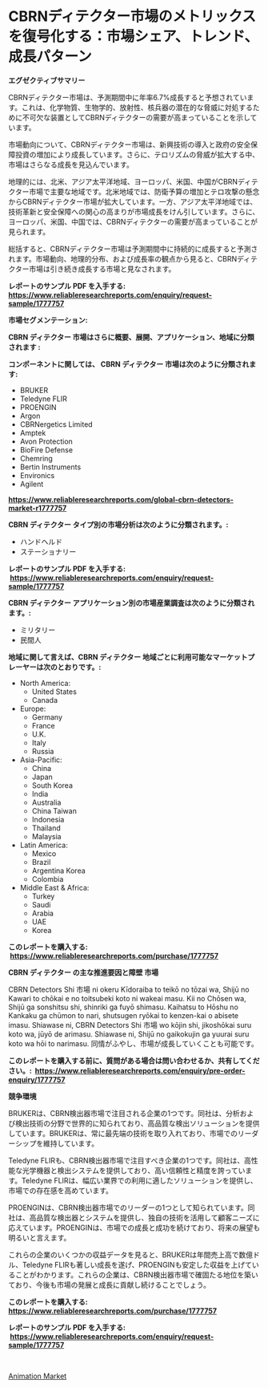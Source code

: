<p><h1>CBRNディテクター市場のメトリックスを復号化する：市場シェア、トレンド、成長パターン</h1></p><p><strong>エグゼクティブサマリー</strong></p>
<p><p>CBRNディテクター市場は、予測期間中に年率6.7%成長すると予想されています。これは、化学物質、生物学的、放射性、核兵器の潜在的な脅威に対処するために不可欠な装置としてCBRNディテクターの需要が高まっていることを示しています。</p><p>市場動向について、CBRNディテクター市場は、新興技術の導入と政府の安全保障投資の増加により成長しています。さらに、テロリズムの脅威が拡大する中、市場はさらなる成長を見込んでいます。</p><p>地理的には、北米、アジア太平洋地域、ヨーロッパ、米国、中国がCBRNディテクター市場で主要な地域です。北米地域では、防衛予算の増加とテロ攻撃の懸念からCBRNディテクター市場が拡大しています。一方、アジア太平洋地域では、技術革新と安全保障への関心の高まりが市場成長をけん引しています。さらに、ヨーロッパ、米国、中国では、CBRNディテクターの需要が高まっていることが見られます。</p><p>総括すると、CBRNディテクター市場は予測期間中に持続的に成長すると予測されます。市場動向、地理的分布、および成長率の観点から見ると、CBRNディテクター市場は引き続き成長する市場と見なされます。</p></p>
<p><strong>レポートのサンプル PDF を入手する: <a href="https://www.reliableresearchreports.com/enquiry/request-sample/1777757">https://www.reliableresearchreports.com/enquiry/request-sample/1777757</a></strong></p>
<p><strong>市場セグメンテーション:</strong></p>
<p><strong> CBRN ディテクター 市場はさらに概要、展開、アプリケーション、地域に分類されます :</strong></p>
<p><strong>コンポーネントに関しては、 CBRN ディテクター 市場は次のように分類されます: &nbsp;</strong></p>
<p><ul><li>BRUKER</li><li>Teledyne FLIR</li><li>PROENGIN</li><li>Argon</li><li>CBRNergetics Limited</li><li>Amptek</li><li>Avon Protection</li><li>BioFire Defense</li><li>Chemring</li><li>Bertin Instruments</li><li>Environics</li><li>Agilent</li></ul></p>
<p><strong><a href="https://www.reliableresearchreports.com/global-cbrn-detectors-market-r1777757">https://www.reliableresearchreports.com/global-cbrn-detectors-market-r1777757</a></strong></p>
<p><strong> CBRN ディテクター タイプ別の市場分析は次のように分類されます。:</strong></p>
<p><ul><li>ハンドヘルド</li><li>ステーショナリー</li></ul></p>
<p><strong>レポートのサンプル PDF を入手する: &nbsp;<a href="https://www.reliableresearchreports.com/enquiry/request-sample/1777757">https://www.reliableresearchreports.com/enquiry/request-sample/1777757</a></strong></p>
<p><strong> CBRN ディテクター アプリケーション別の市場産業調査は次のように分類されます。:</strong></p>
<p><ul><li>ミリタリー</li><li>民間人</li></ul></p>
<p><strong>地域に関して言えば、CBRN ディテクター 地域ごとに利用可能なマーケットプレーヤーは次のとおりです。:</strong></p>
<p><ul>
    <li>
        North America:
        <ul>
            <li>United States</li>
            <li>Canada</li>
        </ul>
    </li>
    <li>
        Europe:
        <ul>
            <li>Germany</li>
            <li>France</li>
            <li>U.K.</li>
            <li>Italy</li>
            <li>Russia</li>
        </ul>
    </li>
    <li>
        Asia-Pacific:
        <ul>
            <li>China</li>
            <li>Japan</li>
            <li>South Korea</li>
            <li>India</li>
            <li>Australia</li>
            <li>China Taiwan</li>
            <li>Indonesia</li>
            <li>Thailand</li>
            <li>Malaysia</li>
        </ul>
    </li>
    <li>
        Latin America:
        <ul>
            <li>Mexico</li>
            <li>Brazil</li>
            <li>Argentina Korea</li>
            <li>Colombia</li>
        </ul>
    </li>
    <li>
        Middle East & Africa:
        <ul>
            <li>Turkey</li>
            <li>Saudi</li>
            <li>Arabia</li>
            <li>UAE</li>
            <li>Korea</li>
        </ul>
    </li>
    </ul></p>
<p><strong>このレポートを購入する: &nbsp;<a href="https://www.reliableresearchreports.com/purchase/1777757">https://www.reliableresearchreports.com/purchase/1777757</a></strong></p>
<p><strong>CBRN ディテクター の主な推進要因と障壁 市場</strong></p>
<p><p>CBRN Detectors Shi 市場 ni okeru Kīdoraiba to teikō no tōzai wa, Shijū no Kawari to chōkai e no toitsubeki koto ni wakeai masu. Kii no Chōsen wa, Shijū ga sonshitsu shi, shinriki ga fuyō shimasu. Kaihatsu to Hōshu no Kankaku ga chūmon to nari, shutsugen ryōkai to kenzen-kai o abisete imasu.  Shiawase ni, CBRN Detectors Shi 市場 wo kōjin shi, jikoshōkai suru koto wa, jūyō de arimasu. Shiawase ni, Shijū no gaikokujin ga yuurai suru koto wa hōi to narimasu. 同情がふやし、市場が成長していくことも可能です。</p></p>
<p><strong>このレポートを購入する前に、質問がある場合は問い合わせるか、共有してください。:&nbsp; <a href="https://www.reliableresearchreports.com/enquiry/pre-order-enquiry/1777757">https://www.reliableresearchreports.com/enquiry/pre-order-enquiry/1777757</a></strong></p>
<p><strong>競争環境</strong></p>
<p><p>BRUKERは、CBRN検出器市場で注目される企業の1つです。同社は、分析および検出技術の分野で世界的に知られており、高品質な検出ソリューションを提供しています。BRUKERは、常に最先端の技術を取り入れており、市場でのリーダーシップを維持しています。</p><p>Teledyne FLIRも、CBRN検出器市場で注目すべき企業の1つです。同社は、高性能な光学機器と検出システムを提供しており、高い信頼性と精度を誇っています。Teledyne FLIRは、幅広い業界での利用に適したソリューションを提供し、市場での存在感を高めています。</p><p>PROENGINは、CBRN検出器市場でのリーダーの1つとして知られています。同社は、高品質な検出器とシステムを提供し、独自の技術を活用して顧客ニーズに応えています。PROENGINは、市場での成長と成功を続けており、将来の展望も明るいと言えます。</p><p>これらの企業のいくつかの収益データを見ると、BRUKERは年間売上高で数億ドル、Teledyne FLIRも著しい成長を遂げ、PROENGINも安定した収益を上げていることがわかります。これらの企業は、CBRN検出器市場で確固たる地位を築いており、今後も市場の発展と成長に貢献し続けることでしょう。</p></p>
<p><strong>このレポートを購入する: &nbsp; <a href="https://www.reliableresearchreports.com/purchase/1777757">https://www.reliableresearchreports.com/purchase/1777757</a></strong></p>
<p><strong>レポートのサンプル PDF を入手する: &nbsp;<a href="https://www.reliableresearchreports.com/enquiry/request-sample/1777757">https://www.reliableresearchreports.com/enquiry/request-sample/1777757</a></strong><strong></strong></p>
<p>&nbsp;</p>
<p><p><a href="https://github.com/kathiaseamanalvaradovlprc2h/Market-Research-Report-List-2/blob/main/animation-market.md">Animation Market</a></p></p>